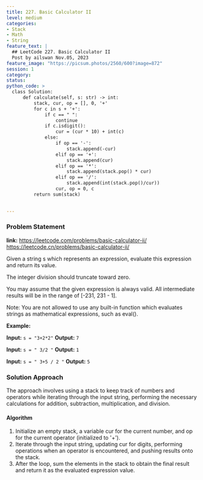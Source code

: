 ```yaml
---
title: 227. Basic Calculator II
level: medium
categories:
- Stack
- Math
- String
feature_text: |
  ## LeetCode 227. Basic Calculator II
  Post by ailswan Nov.05, 2023
feature_image: "https://picsum.photos/2560/600?image=872"
session: 1
category:
status: 
python_code: >
  class Solution:
      def calculate(self, s: str) -> int:
          stack, cur, op = [], 0, '+'
          for c in s + '+':
              if c == " ":
                  continue
              if c.isdigit():
                  cur = (cur * 10) + int(c)
              else:
                  if op == '-':
                      stack.append(-cur)
                  elif op == '+':
                      stack.append(cur)
                  elif op == '*':
                      stack.append(stack.pop() * cur)
                  elif op == '/':
                      stack.append(int(stack.pop()/cur))
                  cur, op = 0, c
          return sum(stack)

   
---
```


### Problem Statement
**link:**
https://leetcode.com/problems/basic-calculator-ii/
https://leetcode.cn/problems/basic-calculator-ii/
 
Given a string s which represents an expression, evaluate this expression and return its value. 

The integer division should truncate toward zero.

You may assume that the given expression is always valid. All intermediate results will be in the range of [-231, 231 - 1].

Note: You are not allowed to use any built-in function which evaluates strings as mathematical expressions, such as eval().


**Example:**

**Input:** `s = "3+2*2"`
**Output:** `7`
 
**Input:** `s = " 3/2 "`
**Output:** `1`
 
**Input:** `s = " 3+5 / 2 "`
**Output:** `5`

### Solution Approach
The approach involves using a stack to keep track of numbers and operators while iterating through the input string, performing the necessary calculations for addition, subtraction, multiplication, and division.

#### Algorithm
1. Initialize an empty stack, a variable cur for the current number, and op for the current operator (initialized to '+').
2. Iterate through the input string, updating cur for digits, performing operations when an operator is encountered, and pushing results onto the stack.
3. After the loop, sum the elements in the stack to obtain the final result and return it as the evaluated expression value.